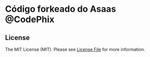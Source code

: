 # Código forkeado do Asaas @CodePhix



## License

The MIT License (MIT). Please see [License File](https://github.com/luccavallari/asaas-sdk/blob/master/LICENSE) for more information.
